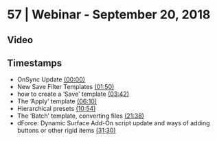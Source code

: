 # 57 | Webinar - September 20, 2018
## Video
<div class="responsive-container"><div id="player"></div></div>
<script>
      var tag = document.createElement('script');
      tag.src = "https://www.youtube.com/iframe_api";
      var firstScriptTag = document.getElementsByTagName('script')[0];
      firstScriptTag.parentNode.insertBefore(tag, firstScriptTag);
      var player;
      function onYouTubeIframeAPIReady() {
        player = new YT.Player('player', {
          videoId: 'Trl8UZAuwuE',
        });
      }
    
    function setCurrentTime(slideNum) {
    var object = [0, 110, 222, 370, 654, 1298, 1890]
    player.seekTo(object[slideNum]);
  }
</script>
    
## Timestamps
* OnSync Update <a href="javascript:void(0);" onclick="setCurrentTime(0)">(00:00)</a>
* New Save Filter Templates <a href="javascript:void(0);" onclick="setCurrentTime(1)">(01:50)</a>
* how to create a ‘Save’ template <a href="javascript:void(0);" onclick="setCurrentTime(2)">(03:42)</a>
* The ‘Apply’ template <a href="javascript:void(0);" onclick="setCurrentTime(3)">(06:10)</a>
* Hierarchical presets <a href="javascript:void(0);" onclick="setCurrentTime(4)">(10:54)</a>
* The ‘Batch’ template, converting files <a href="javascript:void(0);" onclick="setCurrentTime(5)">(21:38)</a>
* dForce: Dynamic Surface Add-On script update and ways of adding buttons or other rigid items <a href="javascript:void(0);" onclick="setCurrentTime(6)">(31:30)</a>
